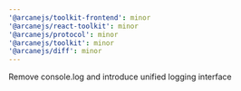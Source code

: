 ```yaml
---
'@arcanejs/toolkit-frontend': minor
'@arcanejs/react-toolkit': minor
'@arcanejs/protocol': minor
'@arcanejs/toolkit': minor
'@arcanejs/diff': minor
---
```


Remove console.log and introduce unified logging interface
